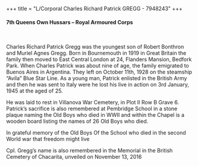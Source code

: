 +++
title = "L/Corporal Charles Richard Patrick GREGG - 7948243"
+++

#### 7th Queens Own Hussars – Royal Armoured Corps
<br>


Charles Richard Patrick Gregg was the youngest son of Robert Bonthron and Muriel Agnes Gregg.
Born in Bournemouth in 1919 in Great Britain the family then moved to East Central London at 24, Flanders Mansion, Bedfork Park.
When Charles Patrick was about nine of age, the family emigrated to Buenos Aires in Argentina. They left on October 11th, 1928 on the steamship “Avila” Blue Star Line.
As a young man, Patrick enlisted in the British Army and then he was sent to Italy were he lost his live in action on 3rd January, 1945 at the aged of 25.

He was laid to rest in Villanova War Cemetery, in Plot II Row B Grave 6.
Patrick’s sacrifice is also remembered at Pembridge School in a stone plaque naming the Old Boys who died in WWII and within the Chapel is a wooden board listing the names of 26 Old Boys who died.

In grateful memory of the Old Boys 
Of the School who died in the second 
World war that freedom might live

Cpl. Gregg’s name is also remembered in the Memorial in the British Cemetery of Chacarita, unveiled on November 13, 2016
